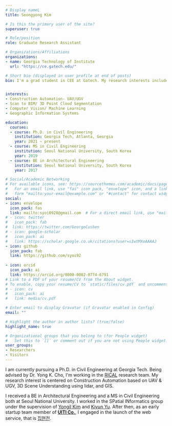 ```yaml
---
# Display nameL
title: Seongyong Kim

# Is this the primary user of the site?
superuser: true

# Role/position
role: Graduate Research Assistant

# Organizations/Affiliations
organizations:
- name: Georgia Technology of Institute
  url: "https://ce.gatech.edu/"

# Short bio (displayed in user profile at end of posts)
bio: I'm a grad student in CEE at Gatech. My research interests include consturction automation, 3D scene understanding, GIS.


interests:
- Construction Automation- UAV/UGV
- Scan to BIM/ 3D Point Cloud Segmentation
- Computer Vision/ Machine Learning 
- Geographic Information Systems

education:
  courses:
  - course: Ph.D. in Civil Engineering
    institution: Georgia Tech, Atlanta, Georgia
    year: 2021 ~ present
  - course: MS in Civil Engineering
    institution: Seoul National University, South Korea
    year: 2019
  - course: BE in Architectural Engineering
    institution: Seoul National University, South Korea
    year: 2017

# Social/Academic Networking
# For available icons, see: https://sourcethemes.com/academic/docs/page-builder/#icons
#   For an email link, use "fas" icon pack, "envelope" icon, and a link in the
#   form "mailto:your-email@example.com" or "#contact" for contact widget.
social:
- icon: envelope
  icon_pack: fas
  link: mailto:syoi0928@gmail.com  # For a direct email link, use "mailto:test@example.org".
# - icon: twitter
#   icon_pack: fab
#  link: https://twitter.com/GeorgeCushen
# - icon: google-scholar
#   icon_pack: ai
#   link: https://scholar.google.co.uk/citations?user=sIwtMXoAAAAJ
- icon: github
  icon_pack: fab
  link: https://github.com/syoi92
  
- icon: orcid
  icon_pack: ai
  link: https://orcid.org/0000-0002-0774-6791
# Link to a PDF of your resume/CV from the About widget.
# To enable, copy your resume/CV to `static/files/cv.pdf` and uncomment the lines below.
# - icon: cv
#   icon_pack: ai
#   link: media/cv.pdf

# Enter email to display Gravatar (if Gravatar enabled in Config)
email: ""

# Highlight the author in author lists? (true/false)
highlight_name: true

# Organizational groups that you belong to (for People widget)
#   Set this to `[]` or comment out if you are not using People widget.
user_groups:
- Researchers
- Visitors
---
```


I am currently pursuing a Ph.D. in Civil Engineering at Georgia Tech. Being advised by Dr. Yong K. Cho, I'm working in the [RICAL](http://rical.ce.gatech.edu/) research team. My research interest is centered on Construction Automation based on UAV & UGV, 3D Scene Understanding using lidar, and GIS.

I received a BE in Architectural Engineering and a MS in Civil Engineering both at Seoul National University. I worked in the SPatial INformatics group under the supervision of [Yongil Kim](http://spins.snu.ac.kr/) and [Kiyun Yu](https://gislbs.net/). After then, as an early startup team member of [**UITI Co.**](https://uiti.com), I engaged in the launch of the web service, that is [집현전](https://ziphz.com/).